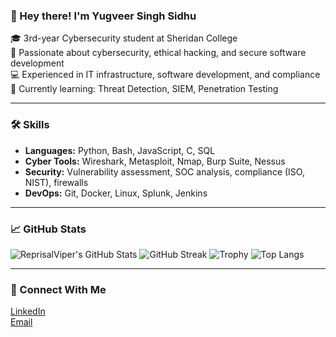 ### 👋 Hey there! I'm Yugveer Singh Sidhu

🎓 3rd-year Cybersecurity student at Sheridan College  
🔐 Passionate about cybersecurity, ethical hacking, and secure software development  
💻 Experienced in IT infrastructure, software development, and compliance 
📂 Currently learning: Threat Detection, SIEM, Penetration Testing  

---

### 🛠️ Skills
- **Languages:** Python, Bash, JavaScript, C, SQL  
- **Cyber Tools:** Wireshark, Metasploit, Nmap, Burp Suite, Nessus  
- **Security:** Vulnerability assessment, SOC analysis, compliance (ISO, NIST), firewalls 
- **DevOps:** Git, Docker, Linux, Splunk, Jenkins  

---

### 📈 GitHub Stats
![ReprisalViper's GitHub Stats](https://github-readme-stats.vercel.app/api?username=ReprisalViper&show_icons=true&theme=tokyonight&hide_title=false&hide_border=false&cache_seconds=2)
![GitHub Streak](https://streak-stats.demolab.com?user=ReprisalViper&theme=tokyonight&cacheBust=2) 
![Trophy](https://github-profile-trophy.vercel.app/?username=ReprisalViper&theme=tokyonight&margin-w=10&column=4&cacheBust=2)
![Top Langs](https://github-readme-stats.vercel.app/api/top-langs/?username=ReprisalViper&layout=compact&theme=tokyonight&cache_seconds=2)


---
### 🔗 Connect With Me
[LinkedIn](https://www.linkedin.com/in/sidhuyug)  
[Email](mailto:yugveer.73@gmail.com)


